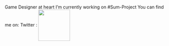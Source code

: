 ### 

Game Designer at heart
I’m currently working on #Sum-Project
You can find me on: 
Twitter : <a href="https://twitter.com/BearerPolar" target="blank"><img align="center" src="https://simpleicons.org/icons/twitter.svg" color="#1D9BF0" height="100" /></a>


<!--
**Nuskusame/Nuskusame** is a ✨ _special_ ✨ repository because its `README.md` (this file) appears on your GitHub profile.

Here are some ideas to get you started:

- 🔭 I’m currently working on ...
- 🌱 I’m currently learning ...
- 👯 I’m looking to collaborate on ...
- 🤔 I’m looking for help with ...
- 💬 Ask me about ...
- 📫 How to reach me: ...
- 😄 Pronouns: ...
- ⚡ Fun fact: ...
-->
